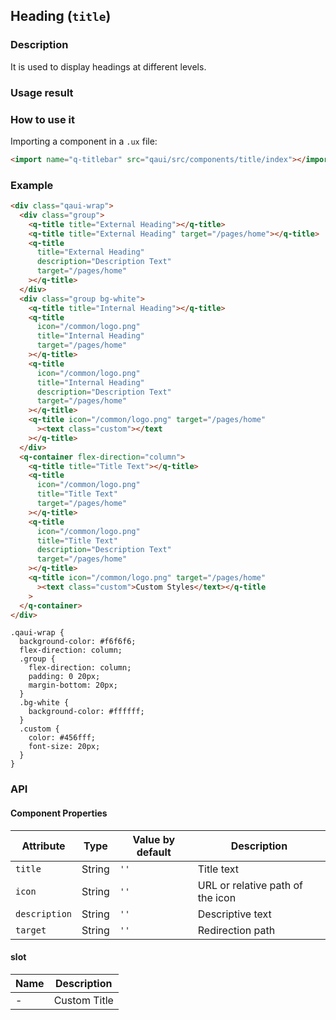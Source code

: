 ## Heading (`title`)

### Description

It is used to display headings at different levels.

### Usage result

<!-- div style="text-align: center;margin: 40px;"><img src="./assets/title.png" alt="Headings" style="width:300px" /></div -->

<preview url="https://quick-app-ui.glitch.me/preview/pages/title/"/>

### How to use it

Importing a component in a `.ux` file:

```html
<import name="q-titlebar" src="qaui/src/components/title/index"></import>
```

### Example

```html
<div class="qaui-wrap">
  <div class="group">
    <q-title title="External Heading"></q-title>
    <q-title title="External Heading" target="/pages/home"></q-title>
    <q-title
      title="External Heading"
      description="Description Text"
      target="/pages/home"
    ></q-title>
  </div>
  <div class="group bg-white">
    <q-title title="Internal Heading"></q-title>
    <q-title
      icon="/common/logo.png"
      title="Internal Heading"
      target="/pages/home"
    ></q-title>
    <q-title
      icon="/common/logo.png"
      title="Internal Heading"
      description="Description Text"
      target="/pages/home"
    ></q-title>
    <q-title icon="/common/logo.png" target="/pages/home"
      ><text class="custom"></text
    ></q-title>
  </div>
  <q-container flex-direction="column">
    <q-title title="Title Text"></q-title>
    <q-title
      icon="/common/logo.png"
      title="Title Text"
      target="/pages/home"
    ></q-title>
    <q-title
      icon="/common/logo.png"
      title="Title Text"
      description="Description Text"
      target="/pages/home"
    ></q-title>
    <q-title icon="/common/logo.png" target="/pages/home"
      ><text class="custom">Custom Styles</text></q-title
    >
  </q-container>
</div>
```

```less
.qaui-wrap {
  background-color: #f6f6f6;
  flex-direction: column;
  .group {
    flex-direction: column;
    padding: 0 20px;
    margin-bottom: 20px;
  }
  .bg-white {
    background-color: #ffffff;
  }
  .custom {
    color: #456fff;
    font-size: 20px;
  }
}
```

### API

#### Component Properties

| Attribute     | Type   | Value by default | Description                      |
| ------------- | ------ | ---------------- | -------------------------------- |
| `title`       | String | `''`             | Title text                       |
| `icon`        | String | `''`             | URL or relative path of the icon |
| `description` | String | `''`             | Descriptive text                 |
| `target`      | String | `''`             | Redirection path                 |

#### slot

| Name | Description  |
| ---- | ------------ |
| -    | Custom Title |
